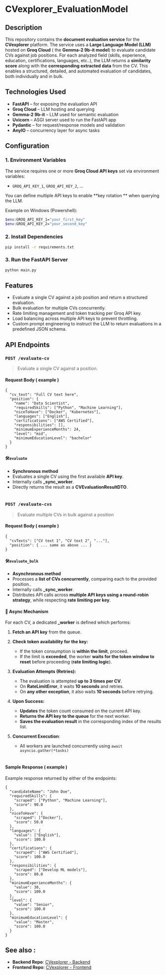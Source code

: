 # CVexplorer_EvaluationModel

## Description
This repository contains the **document evaluation service** for the **CVexplorer** platform. The service uses a **Large Language Model (LLM)** hosted on **Groq Cloud** ( the **Gemma-2 9b-it model**) to evaluate candidate CVs against job positions. For each analyzed field (skills, experience, education, certifications, languages, etc..), the LLM returns a **similarity score** along with the **corresponding extracted data** from the CV. This enables a structured, detailed, and automated evaluation of candidates, both individually and in bulk.


## Technologies Used
- **FastAPI** – for exposing the evaluation API
- **Groq Cloud** – LLM hosting and querying
- **Gemma-2 9b-it** – LLM used for semantic evaluation
- **Uvicorn** – ASGI server used to run the FastAPI app
- **Pydantic** – for request/response models and validation
- **AnyIO** – concurrency layer for async tasks

## Configuration
### 1. Environment Variables

The service requires one or more **Groq Cloud API keys** set via environment variables:

- `GROQ_API_KEY_1`, `GROQ_API_KEY_2`, ...

You can define multiple API keys to enable **key rotation ** when querying the LLM.

Example on Windows (Powershell):
```bash
$env:GROQ_API_KEY_1="your_first_key"
$env:GROQ_API_KEY_2="your_second_key"
```

### 2. Install Dependencies
```bash
pip install -r requirements.txt
```
### 3. Run the FastAPI Server

```bash
python main.py
```

## Features

- Evaluate a single CV against a job position and return a structured evaluation.
- Bulk evaluation for multiple CVs concurrently.
- Rate limiting management and token tracking per Groq API key.
- Load balancing across multiple API keys to prevent throttling.
- Custom prompt engineering to instruct the LLM to return evaluations in a predefined JSON schema.

## API Endpoints

### ```POST /evaluate-cv```
> Evaluate a single CV against a position.

#### Request Body ( example )

```
{
  "cv_text": "Full CV text here",
  "position": {
    "name": "Data Scientist",
    "requiredSkills": ["Python", "Machine Learning"],
    "niceToHave": ["Docker", "Kubernetes"],
    "languages": ["English"],
    "certifications": ["AWS Certified"],
    "responsibilities": [],
    "minimumExperienceMonths": 24,
    "level": "mid",
    "minimumEducationLevel": "bachelor"
  }
}
```
#### 🛠️```evaluate```
- **Synchronous method**
- Evaluates a single CV using the first available **API key**.
- Internally calls **_sync_worker**.
- Directly returns the result as a **CVEvaluationResultDTO**. <br></br>

### ```POST /evaluate-cvs```
> Evaluate multiple CVs in bulk against a position

#### Request Body ( example )

```
{
  "cvTexts": ["CV text 1", "CV text 2", "..."],
  "position": { ... same as above ... }
}
```
#### 🛠️```evaluate_bulk```
- **Asynchronous method**
- Processes a **list of CVs concurrently**, comparing each to the provided position..
- Internally calls **_sync_worker**.
- Distributes API calls across **multiple API keys using a round-robin strategy**, while respecting **rate limiting per key**.

#### 🔹 Async Mechanism

For each CV, a dedicated **_worker** is defined which performs:

1. **Fetch an API key** from the queue.

2. **Check token availability for the key:**
   - If the token consumption is **within the limit**, proceed.
   - If the limit is **exceeded**, the worker **waits for the token window to reset** before proceeding (**rate limiting logic**).

3. **Evaluation Attempts (Retries):**
   - The evaluation is attempted **up to 3 times per CV**.
   - On **RateLimitError**, it waits **10 seconds** and retries.
   - On **any other exception**, it also waits **10 seconds** before retrying.

4. **Upon Success:**
   - **Updates** the token count consumed on the current API key.
   - **Returns the API key to the queue** for the next worker.
   - **Saves the evaluation result** in the corresponding index of the results list.
    
5. **Concurrent Execution**:
    - All workers are launched concurrently using
   ``` await asyncio.gather(*tasks) ```<br></br>

#### Sample Response ( example )
Example response returned by either of the endpoints:
```
{
  "candidateName": "John Doe",
  "requiredSkills": {
    "scraped": ["Python", "Machine Learning"],
    "score": 90.0
  },
  "niceToHave": {
    "scraped": ["Docker"],
    "score": 50.0
  },
  "languages": {
    "value": ["English"],
    "score": 100.0
  },
  "certifications": {
    "scraped": ["AWS Certified"],
    "score": 100.0
  },
  "responsibilities": {
    "scraped": ["Develop ML models"],
    "score": 80.0
  },
  "minimumExperienceMonths": {
    "value": 30,
    "score": 100.0
  },
  "level": {
    "value": "Senior",
    "score": 100.0
  },
  "minimumEducationLevel": {
    "value": "Master",
    "score": 100.0
  }
}

```

## See also :

- **Backend Repo**: [CVexplorer - Backend](https://github.com/Tudorr02/CVexplorer_Backend)
- **Frontend Repo**: [CVexplorer - Frontend](https://github.com/Tudorr02/CVexplorer_Frontend)

